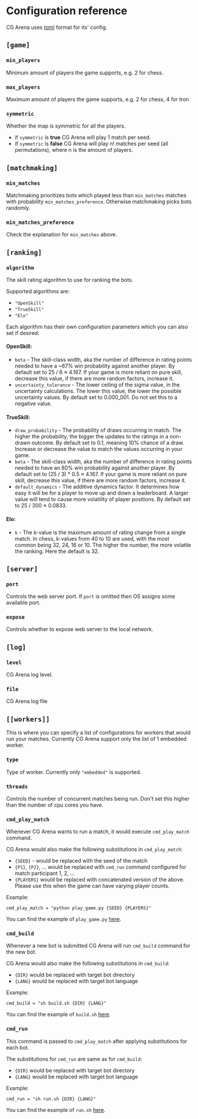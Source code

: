 # Configuration reference

CG Arena uses [toml](https://toml.io/) format for its' config.

## `[game]`

### `min_players`

Minimum amount of players the game supports, e.g. 2 for chess.

### `max_players`

Maximum amount of players the game supports, e.g. 2 for chess, 4 for tron

### `symmetric`

Whether the map is symmetric for all the players.

- if `symmetric` is **true** CG Arena will play 1 match per seed.
- if `symmetric` is **false** CG Arena will play n! matches per seed (all permutations), where n is the amount of players.

## `[matchmaking]`

### `min_matches`

Matchmaking prioritizes bots which played less than `min_matches` matches with probability `min_matches_preference`. Otherwise matchmaking picks bots randomly.

### `min_matches_preference`

Check the explanation for `min_matches` above.

## `[ranking]`

### `algorithm`

The skill rating algorithm to use for ranking the bots.

Supported algorithms are:

- `"OpenSkill"`
- `"TrueSkill"`
- `"Elo"`

Each algorithm has their own configuration parameters which you can also set if desired:


#### OpenSkill:

- `beta` - The skill-class width, aka the number of difference in rating points needed to have a ~67% win probability against another player.
By default set to 25 / 6 ≈ 4.167.
If your game is more reliant on pure skill, decrease this value, if there are more random factors, increase it.
- `uncertainty_tolerance` - The lower ceiling of the sigma value, in the uncertainty calculations. The lower this value, the lower the possible uncertainty values.
By default set to 0.000_001.
Do not set this to a negative value.

#### TrueSkill:

- `draw_probability` - The probability of draws occurring in match. The higher the probability, the bigger the updates to the ratings in a non-drawn outcome.
By default set to 0.1, meaning 10% chance of a draw.
Increase or decrease the value to match the values occurring in your game.
- `beta` - The skill-class width, aka the number of difference in rating points needed to have an 80% win probability against another player.
By default set to (25 / 3) * 0.5 ≈ 4.167.
If your game is more reliant on pure skill, decrease this value, if there are more random factors, increase it.
- `default_dynamics` - The additive dynamics factor. It determines how easy it will be for a player to move up and down a leaderboard. A larger value will tend to cause more volatility of player positions. By default set to 25 / 300 ≈ 0.0833.

#### Elo:

- `k` - The k-value is the maximum amount of rating change from a single match. In chess, k-values from 40 to 10 are used, with the most common being 32, 24, 16 or 10. The higher the number, the more volatile the ranking.
Here the default is 32.

## `[server]`

### `port`

Controls the web server port. If `port` is omitted then OS assigns some available port.

### `expose`

Controls whether to expose web server to the local network.

## `[log]`

### `level`

CG Arena log level.

### `file`

CG Arena log file

## `[[workers]]`

This is where you can specify a list of configurations for workers that would run your matches. Currently CG Arena support only the list of 1 embedded worker.

### `type`

Type of worker. Currently only `"embedded"` is supported.

### `threads`

Controls the number of concurrent matches being run. Don't set this higher than the number of cpu cores you have.

### `cmd_play_match`

Whenever CG Arena wants to run a match, it would execute `cmd_play_match` command.

CG Arena would also make the following substitutions in `cmd_play_match`:

- `{SEED}` - would be replaced with the seed of the match
- `{P1}`, `{P2}`, ... would be replaced with `cmd_run` command configured for match participant 1, 2, ...
- `{PLAYERS}` would be replaced with concatenated version of the above. Please use this when the game can have varying player counts. 

Example:

```
cmd_play_match = "python play_game.py {SEED} {PLAYERS}"
```

You can find the example of `play_game.py` [here](example_codingame_setup.md#player_gamepy).

### `cmd_build`

Whenever a new bot is submitted CG Arena will run `cmd_build` command for the new bot.

CG Arena would also make the following substitutions in `cmd_build`:
- `{DIR}` would be replaced with target bot directory
- `{LANG}` would be replaced with target bot language

Example:
```
cmd_build = "sh build.sh {DIR} {LANG}"
```

You can find the example of `build.sh` [here](example_codingame_setup.md#buildsh).

### `cmd_run`

This command is passed to `cmd_play_match` after applying substitutions for each bot.

The substitutions for `cmd_run` are same as for `cmd_build`:
- `{DIR}` would be replaced with target bot directory
- `{LANG}` would be replaced with target bot language

Example:
```
cmd_run = "sh run.sh {DIR} {LANG}"
```

You can find the example of `run.sh` [here](example_codingame_setup.md#runsh).